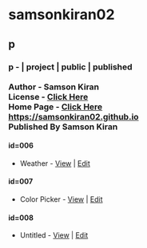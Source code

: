 # samsonkiran02
## p
### p - | project | public | published <br><br> Author - Samson Kiran <br> License - [Click Here](https://samsonkiran02.github.io/p/LICENSE) <br> Home Page - [Click Here](https://samsonkiran02.github.io) <br> https://samsonkiran02.github.io <br> Published By Samson Kiran                                            


#### id=006
   - Weather - [View](https://samsonkiran02.github.io/p/id=006/index.html) | [Edit](https://github.com/samsonkiran02/p/tree/main/id%3D006)                                                        

#### id=007
   - Color Picker - [View](https://samsonkiran02.github.io/p/id=007/index.html) | [Edit](https://github.com/samsonkiran02/p/tree/main/id%3D007)                                                        

#### id=008
   - Untitled - [View](https://samsonkiran02.github.io) | [Edit](https://github.com/samsonkiran02/p)                                                        
